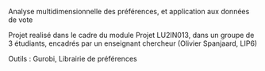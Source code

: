 Analyse multidimensionnelle des préférences, et application aux données de vote

Projet realisé dans le cadre du module Projet LU2IN013, dans un groupe de 3 étudiants, encadrés par un enseignant chercheur (Olivier Spanjaard, LIP6)

Outils : Gurobi, Librairie de préférences
